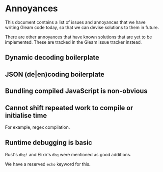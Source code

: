 # Annoyances

This document contains a list of issues and annoyances that we have writing
Gleam code today, so that we can devise solutions to them in future.

There are other annoyances that have known solutions that are yet to be
implemented. These are tracked in the Gleam issue tracker instead.

## Dynamic decoding boilerplate

## JSON (de|en)coding boilerplate

## Bundling compiled JavaScript is non-obvious

## Cannot shift repeated work to compile or initialise time

For example, regex compilation.

## Runtime debugging is basic

Rust's `dbg!` and Elixir's `dbg` were mentioned as good additions.

We have a reserved `echo` keyword for this.
